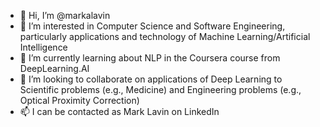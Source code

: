 - 👋 Hi, I’m @markalavin
- 👀 I’m interested in Computer Science and Software Engineering, particularly applications and technology of Machine Learning/Artificial Intelligence
- 🌱 I’m currently learning about NLP in the Coursera course from DeepLearning.AI
- 💞️ I’m looking to collaborate on applications of Deep Learning to Scientific problems (e.g., Medicine) and Engineering problems (e.g., Optical Proximity Correction)
- 📫 I can be contacted as Mark Lavin on LinkedIn

<!---
markalavin/markalavin is a ✨ special ✨ repository because its `README.md` (this file) appears on your GitHub profile.
You can click the Preview link to take a look at your changes.
--->
